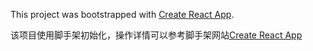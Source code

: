 This project was bootstrapped with [Create React App](https://github.com/facebookincubator/create-react-app).

该项目使用脚手架初始化，操作详情可以参考脚手架网站[Create React App](https://github.com/facebookincubator/create-react-app)